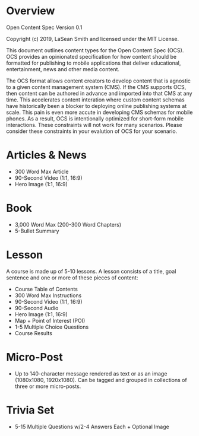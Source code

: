 # Overview

Open Content Spec Version 0.1

Copyright (c) 2019, LaSean Smith and licensed under the MIT License.

This document outlines content types for the Open Content Spec (OCS).  OCS provides an opinionated specification for how content should be formatted for publishing to mobile applications that deliver educational, entertainment, news and other media content.

The OCS format allows content creators to develop content that is agnostic to a given content management system (CMS).  If the CMS supports OCS, then content can be authored in advance and imported into that CMS at any time.  This accelerates content interation where custom content schemas have historically been a blocker to deploying online publishing systems at scale.  This pain is even more accute in developing CMS schemas for mobile phones.  As a result, OCS is intentionally optimized for short-form mobile interactions.  These constraints will not work for many scenarios.  Please consider these constraints in your evalution of OCS for your scenario.

# Articles & News

- 300 Word Max Article
- 90-Second Video (1:1, 16:9)
- Hero Image (1:1, 16:9) 
 
# Book

- 3,000 Word Max (200-300 Word Chapters)
- 5-Bullet Summary

# Lesson

A course is made up of 5-10 lessons.  A lesson consists of a title, goal sentence and one or more of these pieces of content:

- Course Table of Contents
- 300 Word Max Instructions
- 90-Second Video (1:1, 16:9)
- 90-Second Audio
- Hero Image (1:1, 16:9)
- Map + Point of Interest (POI)
- 1-5 Multiple Choice Questions
- Course Results

# Micro-Post

- Up to 140-character message rendered as text or as an image (1080x1080, 1920x1080).  Can be tagged and grouped in collections of three or more micro-posts. 

# Trivia Set

- 5-15 Multiple Questions w/2-4 Answers Each + Optional Image

